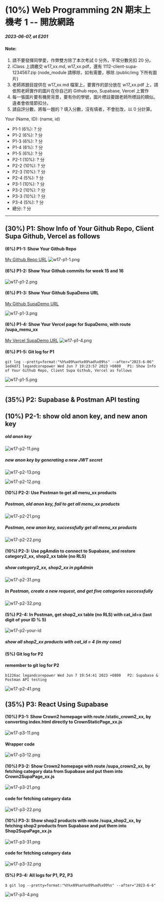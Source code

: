# (10%) Web Programming 2N 期末上機考 1 -- 開放網路

##### 2023-06-07, at E201

#### Note:

1. 請不要發揮同學愛，作弊雙方除了本次考試 0 分外，平常分數另扣 20 分。
2. iClass 上請繳交 w17_xx.md, w17_xx.pdf，還有 1112-client-supa-1234567.zip (node_module 請移除，如有需要，移除 /public/img 下所有圖片)
3. 老師將題目提供在 w17_xx.md 檔案上，要實作的部分放在 w17_xx.pdf 上，請依照老師實作的圖片在你自己的 Github repo, Supabase, Vercel 上實作
4. 每一張圖片要有機房背景，要有你的學號，圖片標註要跟老師所標註的類似。違者會依情節扣分。
5. 請自評分數，將每一題的 ? 填入分數，沒有填者，不會批改，以 0 分計算。

Your (Name, ID): (name, id)

- P1-1 (6%): ? 分
- P1-2 (6%): ? 分
- P1-3 (6%): ? 分
- P1-4 (6%): ? 分
- P1-5 (6%): ? 分
- P2-1 (10%): ? 分
- P2-2 (10%): ? 分
- P2-3 (10%): ? 分
- P2-4 (5%): ? 分
- P3-1 (10%): ? 分
- P3-2 (10%): ? 分
- P3-3 (10%): ? 分
- P3-4 (5%): ? 分
- 總分: ? 分

---

## (30%) P1: Show Info of Your Github Repo, Client Supa Github, Vercel as follows

#### (6%) P1-1: Show Your Github Repo

[My Github Repo URL](https://github.com/legandcorepower/1112_wp2_demo_71)
![w17-p1-1.png](https://sjpcedtwrnasasskzklq.supabase.co/storage/v1/object/public/md-img/w17-1.PNG?t=2023-06-07T11%3A16%3A20.688Z)

#### (6%) P1-2: Show Your Github commits for week 15 and 16

![w17-p1-2.png](https://sjpcedtwrnasasskzklq.supabase.co/storage/v1/object/public/md-img/w17-2.PNG?t=2023-06-07T11%3A18%3A21.857Z)

#### (6%) P1-3: Show Your Github SupaDemo URL

[My Github SupaDemo URL](https://github.com/legandcorepower/1112-client-supa-207410571.vercel.app.git)

![w17-p1-3.png](https://sjpcedtwrnasasskzklq.supabase.co/storage/v1/object/public/md-img/w17-3.PNG?t=2023-06-07T11%3A19%3A58.799Z)

#### (6%) P1-4: Show Your Vercel page for SupaDemo, with route /supa_menu_xx

[My Vercel SupaDemo URL](https://1112-client-supa-207410571-vercel-app.vercel.app/supa_menu_71)
![w17-p1-4.png](https://sjpcedtwrnasasskzklq.supabase.co/storage/v1/object/public/md-img/w17-4.PNG?t=2023-06-07T11%3A22%3A33.683Z)

#### (6%) P1-5: Git log for P1

```
git log --pretty=format:"%h%x09%an%x09%ad%x09%s" --after="2023-6-06"
1ed4d71 legandcorepower Wed Jun 7 19:23:57 2023 +0800   P1: Show Info of Your Github Repo, Client Supa Github, Vercel as follows
```

![w17-p1-5.png](https://sjpcedtwrnasasskzklq.supabase.co/storage/v1/object/public/md-img/w17-5-log.PNG?t=2023-06-07T11%3A25%3A28.072Z)

---

## (35%) P2: Supabase & Postman API testing

## (10%) P2-1: show old anon key, and new anon key

##### old anon key

![w17-p2-11.png](https://sjpcedtwrnasasskzklq.supabase.co/storage/v1/object/public/md-img/w17-6.PNG?t=2023-06-07T11%3A32%3A00.739Z)

##### new anon key by generating a new JWT secret

![w17-p2-13.png](https://sjpcedtwrnasasskzklq.supabase.co/storage/v1/object/public/md-img/w17-7.PNG?t=2023-06-07T11%3A32%3A20.587Z)

![w17-p2-12.png](https://sjpcedtwrnasasskzklq.supabase.co/storage/v1/object/public/md-img/w17-8.PNG?t=2023-06-07T11%3A34%3A58.562Z)

#### (10%) P2-2: Use Postman to get all menu_xx products

##### Postman, old anon key, fail to get all menu_xx products

![w17-p2-21.png](https://sjpcedtwrnasasskzklq.supabase.co/storage/v1/object/public/md-img/w17-9.PNG?t=2023-06-07T11%3A49%3A23.217Z)

##### Postman, new anon key, successfully get all menu_xx products

![w17-p2-22.png](https://sjpcedtwrnasasskzklq.supabase.co/storage/v1/object/public/md-img/w17-10.PNG?t=2023-06-07T11%3A49%3A45.645Z)

#### (10%) P2-3: Use pgAmdin to connect to Supabase, and restore category2_xx, shop2_xx table (no RLS)

##### show category2_xx, shop2_xx in pgAdmin

![w17-p2-31.png](https://sjpcedtwrnasasskzklq.supabase.co/storage/v1/object/public/md-img/w17-12.PNG)

##### In Postman, create a new request, and get five categories successfully

![w17-p2-32.png](https://sjpcedtwrnasasskzklq.supabase.co/storage/v1/object/public/md-img/w17-13.PNG)

#### (5%) P2-4: In Postman, get shop2_xx table (no RLS) with cat_id=x (last digit of your ID % 5)

![w17-p2-your-id](https://sjpcedtwrnasasskzklq.supabase.co/storage/v1/object/public/md-img/w17-14.PNG?t=2023-06-07T11%3A54%3A11.065Z)

##### show all shop2_xx products with cat_id = 4 (in my case)

#### (5%) Git log for P2

#### remember to git log for P2

```
b1226ac legandcorepower Wed Jun 7 19:54:41 2023 +0800   P2: Supabase & Postman API testing
```

![w17-p2-41.png](https://sjpcedtwrnasasskzklq.supabase.co/storage/v1/object/public/md-img/w17-15-log.PNG?t=2023-06-07T11%3A55%3A56.919Z)

## (35%) P3: React Using Supabase

#### (10%) P3-1: Show Crown2 homepage with route /static_crown2_xx, by converting index.html directly to CrownStaticPage_xx.js

![w17-p3-11.png](https://sjpcedtwrnasasskzklq.supabase.co/storage/v1/object/public/md-img/w17-16.PNG)

#### Wrapper code

![w17-p3-12.png](https://sjpcedtwrnasasskzklq.supabase.co/storage/v1/object/public/md-img/w17-17.PNG?t=2023-06-07T13%3A34%3A48.336Z)

#### (10%) P3-2: Show Crown2 homepage with route /supa_crown2_xx, by fetching category data from Supabase and put them into Crown2SupaPage_xx.js

![w17-p3-21.png](https://sjpcedtwrnasasskzklq.supabase.co/storage/v1/object/public/md-img/w17-18.PNG?t=2023-06-07T13%3A34%3A55.732Z)

#### code for fetching category data

![w17-p3-22.png](https://sjpcedtwrnasasskzklq.supabase.co/storage/v1/object/public/md-img/w17-19.PNG?t=2023-06-07T13%3A35%3A02.621Z)

#### (10%) P3-3: Show shop2 products with route /supa_shop2_xx, by fetching shop2 products from Supabase and put them into Shop2SupaPage_xx.js

![w17-p3-31.png](https://sjpcedtwrnasasskzklq.supabase.co/storage/v1/object/public/md-img/w17-20.PNG?t=2023-06-07T13%3A35%3A10.450Z)

#### code for fetching category data

![w17-p3-32.png](https://sjpcedtwrnasasskzklq.supabase.co/storage/v1/object/public/md-img/w17-21.PNG?t=2023-06-07T13%3A35%3A16.682Z)

#### (5%) P3-4: All logs for P1, P2, P3

```
$ git log --pretty=format:"%h%x09%an%x09%ad%x09%s" --after="2023-6-6"

```

![w17-p3-4.png]()
